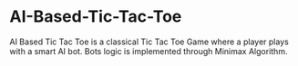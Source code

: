# AI-Based-Tic-Tac-Toe
AI Based Tic Tac Toe is a classical Tic Tac Toe Game where a player plays with a smart AI bot. Bots logic is implemented through Minimax Algorithm. 

